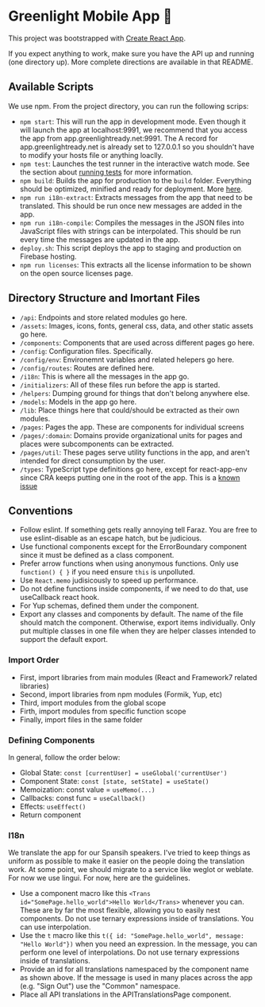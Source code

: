 # Greenlight Mobile App 📱

This project was bootstrapped with [Create React App](https://github.com/facebook/create-react-app).

If you expect anything to work, make sure you have the API up and running (one directory up). More complete directions are available in that README.

## Available Scripts

We use npm. From the project directory, you can run the following scrips:

 - `npm start`: This will run the app in development mode. Even though it will launch the app at localhost:9991, we recommend that you access the app from app.greenlightready.net:9991. The A record for app.greenlightready.net is already set to 127.0.0.1 so you shouldn't have to modify your hosts file or anything loaclly.
 - `npm test`: Launches the test runner in the interactive watch mode. See the section about [running tests](https://facebook.github.io/create-react-app/docs/running-tests) for more information.
 - `npm build`: Builds the app for production to the `build` folder. Everything should be optimized, minified and ready for deployment. More [here](https://facebook.github.io/create-react-app/docs/deployment).
 - `npm run i18n-extract`: Extracts messages from the app that need to be translated. This should be run once new messages are added in the app.
 - `npm run i18n-compile`: Compiles the messages in the JSON files into JavaScript files with strings can be interpolated. This should be run every time the messages are updated in the app.
 - `deploy.sh`: This script deploys the app to staging and production on Firebase hosting.
 - `npm run licenses`: This extracts all the license information to be shown on the open source licenses page.

## Directory Structure and Imortant Files

 - `/api`: Endpoints and store related modules go here.
 - `/assets`: Images, icons, fonts, general css, data, and other static assets go here.
 - `/components`: Components that are used across different pages go here.
 - `/config`: Configuration files. Specifically.
  - `/config/env`: Environemnt variables and related helepers go here.
  - `/config/routes`: Routes are defined here.
 - `/i18n`: This is where all the messages in the app go.
 - `/initializers`: All of these files run before the app is started.
 - `/helpers`: Dumping ground for things that don't belong anywhere else.
 - `/models`: Models in the app go here.
 - `/lib`: Place things here that could/should be extracted as their own modules.
 - `/pages`: Pages the app. These are components for individual screens
  - `/pages/:domain`: Domains provide organizational units for pages and places were subcomponents can be extracted.
  - `/pages/util`: These pages serve utility functions in the app, and aren't intended for direct consumption by the user.
 - `/types`: TypeScript type definitions go here, except for react-app-env since CRA keeps putting one in the root of the app. This is a [known issue](https://github.com/facebook/create-react-app/issues/6560)


## Conventions

 - Follow eslint. If something gets really annoying tell Faraz. You are free to use eslint-disable as an escape hatch, but be judicious.
 - Use functional components except for the ErrorBoundary component since it must be defined as a class component.
 - Prefer arrow functions when using anonymous functions. Only use `function() { }` if you need ensure `this` is unpolluted.
 - Use `React.memo` judisicously to speed up performance.
 - Do not define functions inside components, if we need to do that, use useCallback react hook.
 - For Yup schemas, defined them under the component.
 - Export any classes and components by default. The name of the file should match the component. Otherwise, export items individually. Only put multiple classes in one file when they are helper classes intended to support the default export.

### Import Order

 - First, import libraries from main modules (React and Framework7 related libraries)
 - Second, import libraries from npm modules (Formik, Yup, etc)
 - Third, import modules from the global scope
 - Firth, import modules from specific function scope
 - Finally, import files in the same folder

### Defining Components

In general, follow the order below:

 - Global State: `const [currentUser] = useGlobal('currentUser')`
 - Component State: `const [state, setState] = useState()`
 - Memoization: const value = `useMemo(...)`
 - Callbacks: const func = `useCallback()`
 - Effects: `useEffect()`
 - Return component

### I18n

We translate the app for our Spansih speakers. I've tried to keep things as uniform as possible to make it easier on the people doing the translation work. At some point, we should migrate to a service like weglot or weblate. For now we use lingui. For now, here are the guidelines.

 - Use a component macro like this `<Trans id="SomePage.hello_world">Hello World</Trans>` whenever you can. These are by far the most flexible, allowing you to easily nest components. Do not use ternary expressions inside of translations. You can use interpolation.
 - Use the `t` macro like this `t({ id: "SomePage.hello_world", message: "Hello World"})` when you need an expression. In the message, you can perform one level of interpolations. Do not use ternary expressions inside of translations.
 - Provide an id for all translations namespaced by the component name as shown above. If the message is used in many places across the app (e.g. "Sign Out") use the "Common" namespace.
 - Place all API translations in the APITranslationsPage component.

